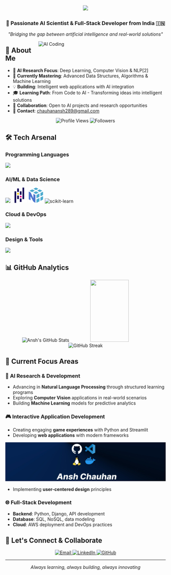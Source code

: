 <h1 align="center">
  <img src="https://readme-typing-svg.herokuapp.com/?font=Righteous&size=35&center=true&vCenter=true&width=500&height=70&duration=4000&lines=Hi+There!+👋;+I'm+Ansh+Chauhan!;AI+Enthusiast+%26+Developer;" />
</h1>

<div align="center">
  <h3>🚀 Passionate AI Scientist & Full-Stack Developer from India 🇮🇳</h3>
  <p><em>"Bridging the gap between artificial intelligence and real-world solutions"</em></p>
</div>

<img align="right" alt="AI Coding" width="400" src="https://media.giphy.com/media/L1R1tvI9svkIWwpVYr/giphy.gif">

## 🎯 About Me

- 🔬 **AI Research Focus**: Deep Learning, Computer Vision & NLP[2]
- 🌱 **Currently Mastering**: Advanced Data Structures, Algorithms & Machine Learning
- 💡 **Building**: Intelligent web applications with AI integration
- 🎓 **Learning Path**: From Code to AI - Transforming ideas into intelligent solutions
- 🤝 **Collaboration**: Open to AI projects and research opportunities
- 📧 **Contact**: chauhanansh289@gmail.com

<div align="center">
  <img src="https://komarev.com/ghpvc/?username=anshchauhanhub&label=Profile%20Views&color=brightgreen&style=for-the-badge" alt="Profile Views" />
  <img src="https://img.shields.io/github/followers/anshchauhanhub?label=Followers&style=for-the-badge&color=blue" alt="Followers" />
</div>

## 🛠️ Tech Arsenal

### Programming Languages
<p align="left">
  <img src="https://skillicons.dev/icons?i=python,cpp,c,js,html,css" />
</p>

### AI/ML & Data Science
<p align="left">
  <img src="https://skillicons.dev/icons?i=tensorflow,pytorch" />
  <img src="https://raw.githubusercontent.com/devicons/devicon/master/icons/pandas/pandas-original.svg" alt="pandas" width="48" height="48"/>
  <img src="https://raw.githubusercontent.com/devicons/devicon/master/icons/numpy/numpy-original.svg" alt="numpy" width="48" height="48"/>
  <img src="https://upload.wikimedia.org/wikipedia/commons/0/05/Scikit_learn_logo_small.svg" alt="scikit-learn" width="48" height="48"/>
</p>

### Cloud & DevOps
<p align="left">
  <img src="https://skillicons.dev/icons?i=aws,docker,git,github" />
</p>

### Design & Tools
<p align="left">
  <img src="https://skillicons.dev/icons?i=figma,ai,vscode" />
</p>

## 📊 GitHub Analytics

<div align="center">
  <img width="49%" height="195px" src="https://github-readme-stats.vercel.app/api?username=anshchauhanhub&show_icons=true&count_private=true&hide_border=true&title_color=00b4d8&icon_color=00b4d8&text_color=c9d1d9&bg_color=0d1117" alt="Ansh's GitHub Stats" />
  <img width="49%" height="195px" src="https://github-readme-stats.vercel.app/api/top-langs/?username=anshchauhanhub&layout=compact&hide_border=true&title_color=00b4d8&text_color=c9d1d9&bg_color=0d1117" />
</div>

<div align="center">
  <img src="https://github-readme-streak-stats.herokuapp.com/?user=anshchauhanhub&theme=dark&hide_border=true&stroke=0000&background=0D1117&ring=00b4d8&fire=00b4d8&currStreakLabel=00b4d8" alt="GitHub Streak" />
</div>




## 🎯 Current Focus Areas

### 🔬 **AI Research & Development**
- Advancing in **Natural Language Processing** through structured learning programs
- Exploring **Computer Vision** applications in real-world scenarios
- Building **Machine Learning** models for predictive analytics

### 🎮 **Interactive Application Development**
- Creating engaging **game experiences** with Python and Streamlit
- Developing **web applications** with modern frameworks
<div align="center">
  <img src="image.png" alt="Header"/>
</div>

- Implementing **user-centered design** principles

### 🌐 **Full-Stack Development**
- **Backend**: Python, Django, API development
- **Database**: SQL, NoSQL, data modeling
- **Cloud**: AWS deployment and DevOps practices

## 🤝 Let's Connect & Collaborate

<div align="center">
  <a href="mailto:chauhanansh289@gmail.com">
    <img src="https://img.shields.io/badge/Email-D14836?style=for-the-badge&logo=gmail&logoColor=white" alt="Email"/>
  </a>
  <a href="https://linkedin.com/in/anshchauhanhub">
    <img src="https://img.shields.io/badge/LinkedIn-0077B5?style=for-the-badge&logo=linkedin&logoColor=white" alt="LinkedIn"/>
  </a>
  <a href="https://github.com/anshchauhanhub">
    <img src="https://img.shields.io/badge/GitHub-100000?style=for-the-badge&logo=github&logoColor=white" alt="GitHub"/>
  </a>
</div>

---

<div align="center">
  
  <p><em>Always learning, always building, always innovating</em></p>
</div>
